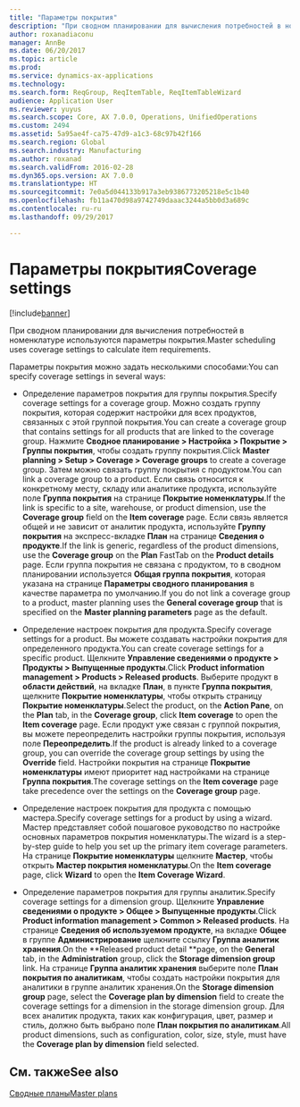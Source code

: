 ```yaml
---
title: "Параметры покрытия"
description: "При сводном планировании для вычисления потребностей в номенклатуре используются параметры покрытия."
author: roxanadiaconu
manager: AnnBe
ms.date: 06/20/2017
ms.topic: article
ms.prod: 
ms.service: dynamics-ax-applications
ms.technology: 
ms.search.form: ReqGroup, ReqItemTable, ReqItemTableWizard
audience: Application User
ms.reviewer: yuyus
ms.search.scope: Core, AX 7.0.0, Operations, UnifiedOperations
ms.custom: 2494
ms.assetid: 5a95ae4f-ca75-47d9-a1c3-68c97b42f166
ms.search.region: Global
ms.search.industry: Manufacturing
ms.author: roxanad
ms.search.validFrom: 2016-02-28
ms.dyn365.ops.version: AX 7.0.0
ms.translationtype: HT
ms.sourcegitcommit: 7e0a5d044133b917a3eb9386773205218e5c1b40
ms.openlocfilehash: fb11a470d98a9742749daaac3244a5bb0d3a689c
ms.contentlocale: ru-ru
ms.lasthandoff: 09/29/2017

---
```


# <a name="coverage-settings"></a><span data-ttu-id="dcf2b-103">Параметры покрытия</span><span class="sxs-lookup"><span data-stu-id="dcf2b-103">Coverage settings</span></span>

[!include[banner](../includes/banner.md)]


<span data-ttu-id="dcf2b-104">При сводном планировании для вычисления потребностей в номенклатуре используются параметры покрытия.</span><span class="sxs-lookup"><span data-stu-id="dcf2b-104">Master scheduling uses coverage settings to calculate item requirements.</span></span> 

<span data-ttu-id="dcf2b-105">Параметры покрытия можно задать несколькими способами:</span><span class="sxs-lookup"><span data-stu-id="dcf2b-105">You can specify coverage settings in several ways:</span></span>

-   <span data-ttu-id="dcf2b-106">Определение параметров покрытия для группы покрытия.</span><span class="sxs-lookup"><span data-stu-id="dcf2b-106">Specify coverage settings for a coverage group.</span></span> <span data-ttu-id="dcf2b-107">Можно создать группу покрытия, которая содержит настройки для всех продуктов, связанных с этой группой покрытия.</span><span class="sxs-lookup"><span data-stu-id="dcf2b-107">You can create a coverage group that contains settings for all products that are linked to the coverage group.</span></span> <span data-ttu-id="dcf2b-108">Нажмите **Сводное планирование &gt; Настройка &gt; Покрытие &gt; Группы покрытия**, чтобы создать группу покрытия.</span><span class="sxs-lookup"><span data-stu-id="dcf2b-108">Click **Master planning &gt; Setup &gt; Coverage &gt; Coverage groups** to create a coverage group.</span></span> <span data-ttu-id="dcf2b-109">Затем можно связать группу покрытия с продуктом.</span><span class="sxs-lookup"><span data-stu-id="dcf2b-109">You can link a coverage group to a product.</span></span> <span data-ttu-id="dcf2b-110">Если связь относится к конкретному месту, складу или аналитике продукта, используйте поле **Группа покрытия** на странице **Покрытие номенклатуры**.</span><span class="sxs-lookup"><span data-stu-id="dcf2b-110">If the link is specific to a site, warehouse, or product dimension, use the **Coverage group** field on the **Item coverage** page.</span></span> <span data-ttu-id="dcf2b-111">Если связь является общей и не зависит от аналитик продукта, используйте **Группу покрытия** на экспресс-вкладке **План** на странице **Сведения о продукте**.</span><span class="sxs-lookup"><span data-stu-id="dcf2b-111">If the link is generic, regardless of the product dimensions, use the **Coverage group** on the **Plan** FastTab on the **Product details** page.</span></span> <span data-ttu-id="dcf2b-112">Если группа покрытия не связана с продуктом, то в сводном планировании используется **Общая группа покрытия**, которая указана на странице **Параметры сводного планирования** в качестве параметра по умолчанию.</span><span class="sxs-lookup"><span data-stu-id="dcf2b-112">If you do not link a coverage group to a product, master planning uses the **General coverage group** that is specified on the **Master planning parameters** page as the default.</span></span>

-   <span data-ttu-id="dcf2b-113">Определение настроек покрытия для продукта.</span><span class="sxs-lookup"><span data-stu-id="dcf2b-113">Specify coverage settings for a product.</span></span> <span data-ttu-id="dcf2b-114">Вы можете создавать настройки покрытия для определенного продукта.</span><span class="sxs-lookup"><span data-stu-id="dcf2b-114">You can create coverage settings for a specific product.</span></span> <span data-ttu-id="dcf2b-115">Щелкните **Управление сведениями о продукте &gt; Продукты &gt; Выпущенные продукты**.</span><span class="sxs-lookup"><span data-stu-id="dcf2b-115">Click **Product information management &gt; Products &gt; Released products**.</span></span> <span data-ttu-id="dcf2b-116">Выберите продукт в **области действий**, на вкладке **План**, в пункте **Группа покрытия**, щелкните **Покрытие номенклатуры**, чтобы открыть страницу **Покрытие номенклатуры**.</span><span class="sxs-lookup"><span data-stu-id="dcf2b-116">Select the product, on the **Action Pane**, on the **Plan** tab, in the **Coverage group**, click **Item coverage** to open the **Item coverage** page.</span></span> <span data-ttu-id="dcf2b-117">Если продукт уже связан с группой покрытия, вы можете переопределить настройки группы покрытия, используя поле **Переопределить**.</span><span class="sxs-lookup"><span data-stu-id="dcf2b-117">If the product is already linked to a coverage group, you can override the coverage group settings by using the **Override** field.</span></span> <span data-ttu-id="dcf2b-118">Настройки покрытия на странице **Покрытие номенклатуры** имеют приоритет над настройками на странице **Группа покрытия**.</span><span class="sxs-lookup"><span data-stu-id="dcf2b-118">The coverage settings on the **Item coverage** page take precedence over the settings on the **Coverage group** page.</span></span>

<!-- -->

-   <span data-ttu-id="dcf2b-119">Определение настроек покрытия для продукта с помощью мастера.</span><span class="sxs-lookup"><span data-stu-id="dcf2b-119">Specify coverage settings for a product by using a wizard.</span></span> <span data-ttu-id="dcf2b-120">Мастер представляет собой пошаговое руководство по настройке основных параметров покрытия номенклатуры.</span><span class="sxs-lookup"><span data-stu-id="dcf2b-120">The wizard is a step-by-step guide to help you set up the primary item coverage parameters.</span></span> <span data-ttu-id="dcf2b-121">На странице **Покрытие номенклатуры** щелкните **Мастер**, чтобы открыть **Мастер покрытия номенклатуры**.</span><span class="sxs-lookup"><span data-stu-id="dcf2b-121">On the **Item coverage** page, click **Wizard** to open the **Item Coverage Wizard**.</span></span>

<!-- -->

-   <span data-ttu-id="dcf2b-122">Определение параметров покрытия для группы аналитик.</span><span class="sxs-lookup"><span data-stu-id="dcf2b-122">Specify coverage settings for a dimension group.</span></span> <span data-ttu-id="dcf2b-123">Щелкните **Управление сведениями о продукте &gt; Общее &gt; Выпущенные продукты**.</span><span class="sxs-lookup"><span data-stu-id="dcf2b-123">Click **Product information management &gt; Common &gt; Released products**.</span></span> <span data-ttu-id="dcf2b-124">На странице **Сведения об используемом продукте**, на вкладке **Общее** в группе **Администрирование** щелкните ссылку **Группа аналитик хранения**.</span><span class="sxs-lookup"><span data-stu-id="dcf2b-124">On the **Released product detail **page, on the **General** tab, in the **Administration** group, click the **Storage dimension group** link.</span></span> <span data-ttu-id="dcf2b-125">На странице **Группа аналитик хранения** выберите поле **План покрытия по аналитикам**, чтобы создать настройки покрытия для аналитики в группе аналитик хранения.</span><span class="sxs-lookup"><span data-stu-id="dcf2b-125">On the **Storage dimension group** page, select the **Coverage plan by dimension** field to create the coverage settings for a dimension in the storage dimension group.</span></span> <span data-ttu-id="dcf2b-126">Для всех аналитик продукта, таких как конфигурация, цвет, размер и стиль, должно быть выбрано поле **План покрытия по аналитикам**.</span><span class="sxs-lookup"><span data-stu-id="dcf2b-126">All product dimensions, such as configuration, color, size, style, must have the **Coverage plan by dimension** field selected.</span></span>



<a name="see-also"></a><span data-ttu-id="dcf2b-127">См. также</span><span class="sxs-lookup"><span data-stu-id="dcf2b-127">See also</span></span>
--------

[<span data-ttu-id="dcf2b-128">Сводные планы</span><span class="sxs-lookup"><span data-stu-id="dcf2b-128">Master plans</span></span>](master-plans.md)




